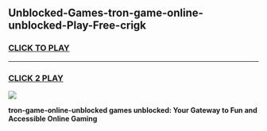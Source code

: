 
## Unblocked-Games-tron-game-online-unblocked-Play-Free-crigk
<h3>
<a href="https://premium76.site?title=tron-game-online-unblocked&ref=15A">CLICK TO PLAY</a></h3>
<hr>

<h3>
<a href="https://premium76.site?title=tron-game-online-unblocked&ref=15A">CLICK 2 PLAY</a>
  
</h3>

<a href="https://premium76.site?title=tron-game-online-unblocked&ref=15A"><img src="https://clearcache.store/games.png"></a>


**tron-game-online-unblocked games unblocked: Your Gateway to Fun and Accessible Online Gaming**
